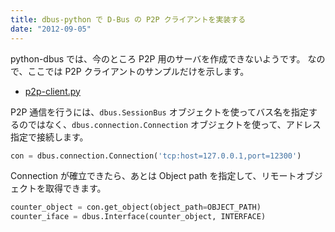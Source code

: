 ```yaml
---
title: dbus-python で D-Bus の P2P クライアントを実装する
date: "2012-09-05"
---
```


python-dbus では、今のところ P2P 用のサーバを作成できないようです。
なので、ここでは P2P クライアントのサンプルだけを示します。

* [p2p-client.py](./p2p-client.py)

P2P 通信を行うには、`dbus.SessionBus` オブジェクトを使ってバス名を指定するのではなく、`dbus.connection.Connection` オブジェクトを使って、アドレス指定で接続します。

```python
con = dbus.connection.Connection('tcp:host=127.0.0.1,port=12300')
```

Connection が確立できたら、あとは Object path を指定して、リモートオブジェクトを取得できます。

```python
counter_object = con.get_object(object_path=OBJECT_PATH)
counter_iface = dbus.Interface(counter_object, INTERFACE)
```


